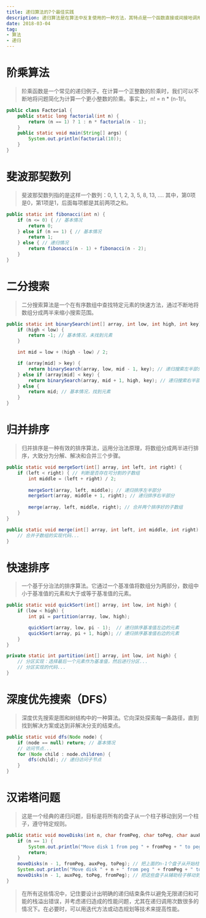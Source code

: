 ```yaml
---
title: 递归算法的7个最佳实践
description: 递归算法是在算法中反复使用的一种方法，其特点是一个函数直接或间接地调用了自己。递归算法能够用简洁的代码来解决复杂问题，如分治算法、搜索算法、排序算法等。
date: 2018-03-04
tag: 
- 算法
- 递归
---
```


# 阶乘算法

>阶乘函数是一个常见的递归例子。在计算一个正整数的阶乘时，我们可以不断地将问题简化为计算一个更小整数的阶乘。事实上，n! = n * (n-1)!。

```java
public class Factorial {
    public static long factorial(int n) {
        return (n == 1) ? 1 : n * factorial(n - 1);
    }
    public static void main(String[] args) {
        System.out.println(factorial(10));
    }
}
```

# 斐波那契数列

>斐波那契数列指的是这样一个数列：0, 1, 1, 2, 3, 5, 8, 13, .... 其中，第0项是0，第1项是1，后面每项都是其前两项之和。

```java
public static int fibonacci(int n) {
    if (n <= 0) { // 基本情况
        return 0;
    } else if (n == 1) { // 基本情况
        return 1;
    } else { // 递归情况
        return fibonacci(n - 1) + fibonacci(n - 2);
    }
}
```

# 二分搜索

>二分搜索算法是一个在有序数组中查找特定元素的快速方法，通过不断地将数组分成两半来缩小搜索范围。

```java
public static int binarySearch(int[] array, int low, int high, int key) {
    if (high < low) {
        return -1; // 基本情况，未找到元素
    }

    int mid = low + (high - low) / 2;

    if (array[mid] > key) {
        return binarySearch(array, low, mid - 1, key); // 递归搜索左半部分
    } else if (array[mid] < key) {
        return binarySearch(array, mid + 1, high, key); // 递归搜索右半部分
    } else {
        return mid; // 基本情况，找到元素
    }
}
```

# 归并排序

>归并排序是一种有效的排序算法，运用分治法原理，将数组分成两半进行排序，大致分为分解、解决和合并三个步骤。

```java
public static void mergeSort(int[] array, int left, int right) {
    if (left < right) { // 判断是否存在可分割的子数组
        int middle = (left + right) / 2;
        
        mergeSort(array, left, middle); // 递归排序左半部分
        mergeSort(array, middle + 1, right); // 递归排序右半部分
        
        merge(array, left, middle, right); // 合并两个排序好的子数组
    }
}

public static void merge(int[] array, int left, int middle, int right) {
    // 合并子数组的实现代码...
}
```

# 快速排序

>一个基于分治法的排序算法。它通过一个基准值将数组分为两部分，数组中小于基准值的元素和大于或等于基准值的元素。

```java
public static void quickSort(int[] array, int low, int high) {
    if (low < high) {
        int pi = partition(array, low, high);

        quickSort(array, low, pi - 1);  // 递归排序基准值左边的元素
        quickSort(array, pi + 1, high); // 递归排序基准值右边的元素
    }
}

private static int partition(int[] array, int low, int high) {
    // 分区实现：选择最后一个元素作为基准值，然后进行分区...
    // 分区实现的代码...
}
```

# 深度优先搜索（DFS）

>深度优先搜索是图和树结构中的一种算法。它向深处探索每一条路径，直到找到解决方案或达到非解决分支的结束点。

```java
public static void dfs(Node node) {
    if (node == null) return; // 基本情况
    // 访问节点...
    for (Node child : node.children) {
        dfs(child); // 递归访问子节点
    }
}
```



# 汉诺塔问题

>这是一个经典的递归问题，目标是将所有的盘子从一个柱子移动到另一个柱子，遵守特定规则。

```java
public static void moveDisks(int n, char fromPeg, char toPeg, char auxPeg) {
    if (n == 1) {
        System.out.println("Move disk 1 from peg " + fromPeg + " to peg " + toPeg);
        return;
    }
    moveDisks(n - 1, fromPeg, auxPeg, toPeg); // 把上面的n-1个盘子从开始柱移动到辅助柱
    System.out.println("Move disk " + n + " from peg " + fromPeg + " to peg " + toPeg);
    moveDisks(n - 1, auxPeg, toPeg, fromPeg); // 把这些盘子从辅助柱子移动到目标柱
}
```

>在所有这些情况中，记住要设计出明确的递归结束条件以避免无限递归和可能的栈溢出错误，并考虑递归造成的性能问题，尤其在递归调用次数很多的情况下。在必要时，可以用迭代方法或动态规划等技术来提高性能。
